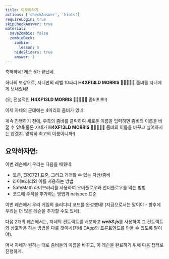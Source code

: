 ```yaml
---
title: 마무리하기
actions: ['checkAnswer', 'hints']
requireLogin: true
skipCheckAnswer: true
material:
  saveZombie: false
  zombieDeck:
    zombie:
      lesson: 5
    hideSliders: true
    answer: 1
---
```


축하하네! 레슨 5가 끝났네.

하나의 보상으로, 자네만의 레벨 10짜리 **H4XF13LD MORRIS 💯💯😎💯💯** 좀비를 자네에게 보내줬네!

(오, 전설적인 **H4XF13LD MORRIS 💯💯😎💯💯** 좀비!!!!!!!)

이제 자네의 군대에는 4마리의 좀비가 있네.

계속 진행하기 전에, 우측의 좀비를 클릭하여 새로운 이름을 입력하면 좀비의 이름을 바꿀 수 있네(물론 자네가 **H4XF13LD MORRIS 💯💯😎💯💯** 좀비의 이름을 바꾸고 싶어하지는 않겠지. 명백히 최고의 이름이니까!).

## 요약하자면:

이번 레슨에서 우리는 다음을 배웠네:

- 토큰, ERC721 표준, 그리고 거래할 수 있는 자산/좀비
- 라이브러리와 이를 사용하는 방법
- SafeMath 라이브러리를 사용하여 오버플로우와 언더플로우를 막는 방법
- 코드에 주석을 추가하는 방법과 natspec 표준

이번 레슨에서 우리 게임의 솔리디티 코드를 완성했네! (지금으로서는 말이야 - 향후에 우리는 더 많은 레슨을 추가할 수도 있네).

다음 2개의 레슨에서는, 자네의 컨트랙트를 배포하고 ***web3.js***를 사용하여 그 컨트랙트와 상호작용 하는 방법을 다룰 것이네(자네 DApp의 프론트엔드를 만들 수 있도록 말이야).

어서 자네가 원하는 대로 좀비들의 이름을 바꾸고, 이 레슨을 완료하기 위해 다음 챕터로 진행하게.
